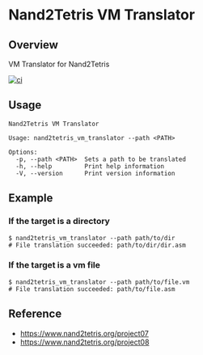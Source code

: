 # Nand2Tetris VM Translator

## Overview

VM Translator for Nand2Tetris

[![ci](https://github.com/umi8/nand2tetris_vm_translator/actions/workflows/ci.yml/badge.svg)](https://github.com/umi8/nand2tetris_vm_translator/actions/workflows/ci.yml)

## Usage

```shell
Nand2Tetris VM Translator

Usage: nand2tetris_vm_translator --path <PATH>

Options:
  -p, --path <PATH>  Sets a path to be translated
  -h, --help         Print help information
  -V, --version      Print version information
```

## Example

### If the target is a directory

```shell
$ nand2tetris_vm_translator --path path/to/dir
# File translation succeeded: path/to/dir/dir.asm
```

### If the target is a vm file

```shell
$ nand2tetris_vm_translator --path path/to/file.vm
# File translation succeeded: path/to/file.asm
```

## Reference

- https://www.nand2tetris.org/project07
- https://www.nand2tetris.org/project08
